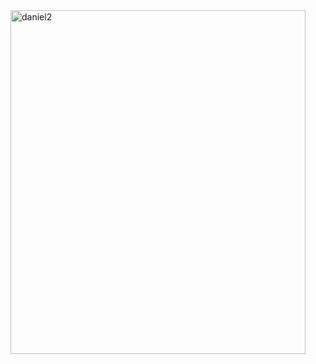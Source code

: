 
<img width="472" height="550" alt="daniel2" src="https://github.com/user-attachments/assets/423d7054-1534-4bcb-ab3b-a4a1a5285bf5" />
